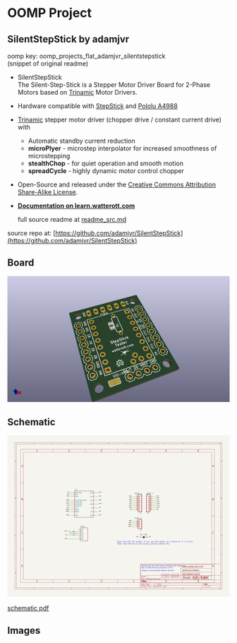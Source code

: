 # OOMP Project  
## SilentStepStick  by adamjvr  
  
oomp key: oomp_projects_flat_adamjvr_silentstepstick  
(snippet of original readme)  
  
- SilentStepStick  
The Silent-Step-Stick is a Stepper Motor Driver Board for 2-Phase Motors based on [Trinamic](https://www.trinamic.com) Motor Drivers.  
  
* Hardware compatible with [StepStick](https://reprap.org/wiki/StepStick) and [Pololu A4988](https://www.pololu.com/product/1182)  
* [Trinamic](https://www.trinamic.com) stepper motor driver (chopper drive / constant current drive) with  
  * Automatic standby current reduction  
  * **microPlyer** - microstep interpolator for increased smoothness of microstepping  
  * **stealthChop** - for quiet operation and smooth motion  
  * **spreadCycle** - highly dynamic motor control chopper  
* Open-Source and released under the [Creative Commons Attribution Share-Alike License](https://creativecommons.org/licenses/by-sa/4.0/).  
* **[Documentation on learn.watterott.com](https://learn.watterott.com)**  
  
  full source readme at [readme_src.md](readme_src.md)  
  
source repo at: [https://github.com/adamjvr/SilentStepStick](https://github.com/adamjvr/SilentStepStick)  
## Board  
  
[![working_3d.png](working_3d_600.png)](working_3d.png)  
## Schematic  
  
[![working_schematic.png](working_schematic_600.png)](working_schematic.png)  
  
[schematic pdf](working_schematic.pdf)  
## Images  
